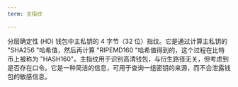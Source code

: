 ```yaml
---
term: 主指纹

---
```

分层确定性 (HD) 钱包中主私钥的 4 字节（32 位）指纹。它是通过计算主私钥的 "SHA256 "哈希值，然后再计算 "RIPEMD160 "哈希值得到的，这个过程在比特币上被称为 "HASH160"。主指纹用于识别高清钱包，与衍生路径无关，但考虑到是否存在口令。它是一种简洁的信息，可用于查询一组密钥的来源，而不会泄露钱包的敏感信息。